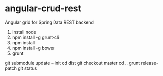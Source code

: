 angular-crud-rest
=================

Angular grid for Spring Data REST backend

1. install node
2. npm install -g grunt-cli
3. npm install
4. npm install -g bower
5. grunt 



git submodule update --init
cd dist
git checkout master
cd ..
grunt release-patch
git status


